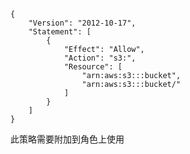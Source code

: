 
    {
        "Version": "2012-10-17",
        "Statement": [
            {
                "Effect": "Allow",
                "Action": "s3:",
                "Resource": [
                    "arn:aws:s3:::bucket",
                    "arn:aws:s3:::bucket/"
                ]
            }
        ]
    }
    
此策略需要附加到角色上使用
